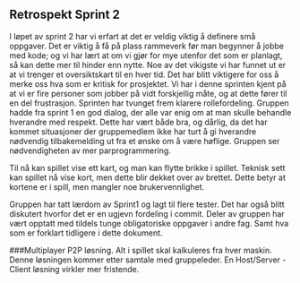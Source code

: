 ## Retrospekt Sprint 2

I løpet av sprint 2 har vi erfart at det er veldig viktig å definere små oppgaver. Det er viktig å få på plass rammeverk 
før man begynner å jobbe med kode; og vi har lært at om vi gjør for mye utenfor det som er planlagt, så kan dette mer 
til hinder enn nytte. Noe av det vikigste vi har funnet ut er at vi trenger et oversiktskart til en hver tid.
Det har blitt viktigere for oss å merke oss hva som er kritisk for prosjektet. Vi har i denne sprinten kjent på at vi er 
fire personer som jobber på vidt forskjellig måte, og at dette fører til en del frustrasjon.
Sprinten har tvunget frem klarere rollefordeling.
Gruppen hadde fra sprint 1 en god dialog, der alle var enig om at man skulle behandle hverandre med respekt. 
Dette har vært både bra, og dårlig, da det har kommet situasjoner der gruppemedlem ikke har turt å gi hverandre 
nødvendig tilbakemelding ut fra et ønske om å være høflige.
Gruppen ser nødvendigheten av mer parprogrammering.

Til nå kan spillet vise ett kart, og man kan flytte brikke i spillet.
Teknisk sett kan spillet nå vise kort, men dette blir dekket over av brettet. 
Dette betyr at kortene er i spill, men mangler noe brukervennlighet.

Gruppen har tatt lærdom av Sprint1 og lagt til flere tester. Det har også blitt diskutert hvorfor det er en ugjevn 
fordeling i commit. Deler av gruppen har vært opptatt med tildels tunge obligatoriske oppgaver i andre fag. 
Samt hva som er forklart tidligere i dette dokument.

###Multiplayer
P2P løsning. Alt i spillet skal kalkuleres fra hver maskin. Denne løsningen kommer etter samtale med gruppeleder.
En Host/Server - Client løsning virkler mer fristende.